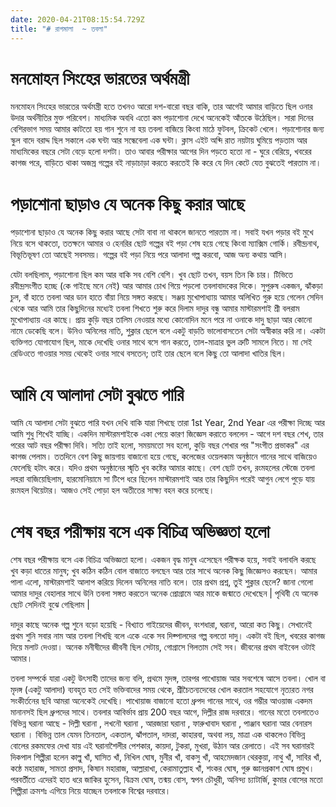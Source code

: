 ```yaml
---
date: 2020-04-21T08:15:54.729Z
title: "# রাগমালা  ~ তবলা"
---
```

# মনমোহন সিংহের ভারতের অর্থমন্ত্রী


মনমোহন সিংহের ভারতের অর্থমন্ত্রী হতে তখনও আরো দশ-বারো বছর বাকি, তার আগেই আমার বাড়িতে ছিল ওনার উদার অর্থনীতির মুক্ত পরিবেশ। মাধ্যমিক অবধি এতো কম পড়াশোনা দেখে অনেকেই আঁতকে উঠেছিল। সারা দিনের বেশিরভাগ সময় আমার কাটতো হয় গান শুনে না হয় তবলা বাজিয়ে কিংবা মাঠে ফুটবল, ক্রিকেট খেলে। পড়াশোনার জন্য স্কুল বাদে বরাদ্দ ছিল সকালে এক ঘন্টা আর সন্ধেবেলা এক ঘন্টা। ক্লাস এইট অব্দি রাত নয়টায় ঘুমিয়ে পড়তাম আর মাধ্যমিকের বছরে সেটা বেড়ে হলো দশটা। তাও আবার পরীক্ষার আগের দিন পড়তে হতো না - ঘুরে বেরিয়ে, খবরের কাগজ পরে, বাড়িতে থাকা অজস্র গল্পের বই নাড়াচাড়া করতে করতেই কি করে যে দিন কেটে যেত বুঝতেই পারতাম না। 

# পড়াশোনা ছাড়াও যে অনেক কিছু করার আছে

পড়াশোনা ছাড়াও যে অনেক কিছু করার আছে সেটা বাবা না থাকলে জানতে পারতাম না। সবাই যখন পড়ার বই মুখে নিয়ে বসে থাকতো, ততক্ষনে আমার ও হেনরির ছোট গল্পের বই পড়া শেষ হয়ে গেছে কিংবা ম্যাক্সিম গোর্কি। রবীন্দ্রনাথ, বিভূতিভূষণ তো আছেই সবসময়। গল্পের বই পড়া নিয়ে পরে আলাদা গল্প করবো, আজ অন্য কথায় আসি। 

যেটা বলছিলাম, পড়াশোনা ছিল কম আর বাকি সব বেশি বেশি। খুব ছোট তখন, বয়স তিন কি চার। টিভিতে রবীন্দ্রসংগীত হচ্ছে (কে গাইছে মনে নেই) আর আমার চোখ গিয়ে পড়লো তবলাবাদকের দিকে। সুপুরুষ একজন, ঝাঁকড়া চুল, বাঁ হাতে তবলা আর ডান হাতে বাঁয়া নিয়ে সঙ্গত করছে। সঞ্জয় মুখোপাধ্যায় আমার অলিখিত গুরু হয়ে গেলেন সেদিন থেকে আর আমি তার কিছুদিনের মধ্যেই তবলা শিখতে শুরু করে দিলাম দাদুর বন্ধু আমার মাস্টারমশাই শ্রী বলরাম মুখোপাধ্যায় এর কাছে। প্রায় কুড়ি বছর তালিম নেওয়ার মধ্যে কোনোদিন মনে পরে না ওনাকে দাদু ছাড়া আর কোনো নামে ডেকেছি বলে। উনিও অনিলের নাতি, শুক্লার ছেলে বলে একটু বাড়তি ভালোবাসতেন সেটা অস্বীকার করি না। একটা ব্যক্তিগত যোগাযোগ ছিল, মাকে দেখেছি ওনার সাথে বসে গান করতে, তাল-মাত্রার ভুল ত্রুটি সামলে নিতে। মা সেই রেডিওতে গাওয়ার সময় থেকেই ওনার সাথে বসতেন; তাই তার ছেলে বলে কিছু তো আলাদা খাতির ছিল। 

# আমি যে আলাদা সেটা বুঝতে পারি

আমি যে আলাদা সেটা বুঝতে পারি যখন দেখি বাকি যারা শিখছে তারা 1st Year, 2nd Year এর পরীক্ষা দিচ্ছে আর আমি শুধু শিখেই যাচ্ছি। একদিন মাস্টারমশাইকে একা পেয়ে কারণ জিজ্ঞেস করাতে বললেন - আগে দশ বছর শেখ, তার পরের আট বছর পরীক্ষা দিবি। সত্যি তাই হলো, সময়মতো সব হলো, কুড়ি বছর শেখার পর "সংগীত প্রভাকর" এর কাগজ পেলাম। ততদিনে বেশ কিছু জায়গায় বাজানো হয়ে গেছে, কলেজের ওয়েলকাম অনুষ্ঠানে গানের সাথে বাজিয়েও ফেলেছি হটাৎ করে। যদিও প্রথম অনুষ্ঠানের স্মৃতি খুব কষ্টের আমার কাছে। বেশ ছোট তখন, রংমহলের স্টেজে তবলা লহরা বাজিয়েছিলাম, হারমোনিয়ামে সা টিপে ধরে ছিলেন মাস্টারমশাই আর তার কিছুদিন পরেই আগুন লেগে পুড়ে যায় রংমহল থিয়েটার। আজও সেই পোড়া হল অতীতের সাক্ষ্য বহন করে চলেছে। 

# শেষ বছর পরীক্ষায় বসে এক বিচিত্র অভিজ্ঞতা হলো

শেষ বছর পরীক্ষায় বসে এক বিচিত্র অভিজ্ঞতা হলো। একজন বৃদ্ধ মানুষ এসেছেন পরীক্ষক হয়ে, সবাই বলাবলি করছে খুব কড়া ধাতের মানুষ; খুব কঠিন কঠিন বোল বাজাতে বলছেন আর তার সাথে অনেক কিছু জিজ্ঞেসও করছেন। আমার পালা এলো, মাস্টারমশাই আলাপ করিয়ে দিলেন অনিলের নাতি বলে। তার প্রথম প্রশ্ন, তুই শুক্লার ছেলে? জানা গেলো আমার দাদুর বেহালার সাথে উনি তবলা সঙ্গত করতেন অনেক প্রোগ্রামে আর মাকে জন্মাতে দেখেছেন | পৃথিবী যে অনেক ছোট সেদিনই বুঝে গেছিলাম | 

দাদুর কাছে অনেক গল্প শুনে বড়ো হয়েছি - বিখ্যাত গাইয়েদের জীবন, বংশধারা, ঘরানা, আরো কত কিছু। সেখানেই প্রথম শুনি সবার নাম আর তবলা শিখছি বলে একে একে সব দিক্পালদের গল্প বলতো দাদু। একটা বই ছিল, খবরের কাগজ দিয়ে মলাট দেওয়া। অনেক মনীষীদের জীবনী ছিল সেটায়, গোগ্রাসে গিলতাম সেই সব। জীবনের প্রথম বাইবেল ওটাই আমার। 

তবলা সম্পর্কে যারা একটু উৎসাহী তাদের জন্য বলি, প্রথমে মৃদঙ্গ, তারপর পাখোয়াজ আর সবশেষে আসে তবলা। খোল বা মৃদঙ্গ (একটু আলাদা) ব্যবহৃত হত সেই ভক্তিবাদের সময় থেকে, শ্রীচৈতন্যদেবের খোল করতাল সহযোগে নৃত্যরত নগর সংকীর্তনের ছবি আমরা অনেকেই দেখেছি। পাখোয়াজ বাজানো হতো ধ্রুপদ গানের সাথে, ওর গম্ভীর আওয়াজ একদম মানানসই ছিল ধ্রুপদের সাথে। তবলার আবির্ভাব প্রায় 200 বছর আগে, দিল্লীর রাজ দরবারে। গানের মতো তবলাতেও বিভিন্ন ঘরানা আছে - দিল্লী ঘরানা , লখনৌ ঘরানা , আরজারা ঘরানা , ফারুখাবাদ ঘরানা , পাঞ্জাব ঘরানা আর বেনারস ঘরানা । বিভিন্ন তাল যেমন তিনতাল, একতাল, ঝাঁপতাল, দাদরা, কাহারবা, অথবা লয়, মাত্রা এক থাকলেও বিভিন্ন বোলের রকমফের দেখা যায় এই ঘরানাশৈলীর পেশকার, কায়দা, টুকরা, মুখরা, উঠান আর রেলাতে। এই সব ঘরানারই দিকপাল শিল্পীরা হলেন কাল্লু খাঁ, ঘাসিত খাঁ, নিখিল ঘোষ, মুনীর খাঁ, বাকসু খাঁ, আহমেদজান থেরকুয়া, নাথু খাঁ, সাবির খাঁ, কন্ঠে মহারাজ, সামতা প্রসাদ, কিষান মহারাজ, আল্লারাখা, কেরামাতুল্লাহ খাঁ, শংকর ঘোষ, গুরু জ্ঞানপ্রকাশ ঘোষ প্রমুখ। পরবর্তীতে এদেরই হাত ধরে জাকির হুসেন, বিক্রম ঘোষ, তন্ময় বোস, স্বপন চৌধুরী, অনিন্দ্য চ্যাটার্জি, কুমার বোসের মতো শিল্পীরা ক্রমশঃ এগিয়ে নিয়ে যাচ্ছেন তবলাকে বিশ্বের দরবারে। 
